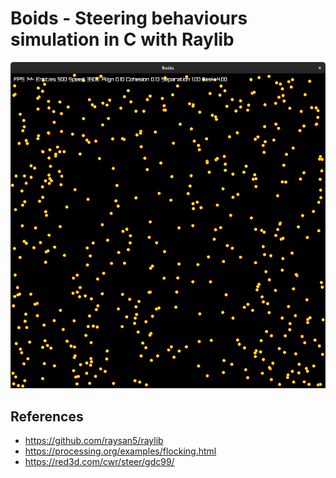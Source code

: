 # Boids - Steering behaviours simulation in C with Raylib

![image](screenshot.png)

## References
- https://github.com/raysan5/raylib
- https://processing.org/examples/flocking.html
- https://red3d.com/cwr/steer/gdc99/